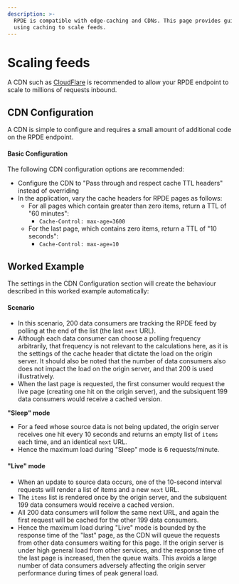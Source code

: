 ```yaml
---
description: >-
  RPDE is compatible with edge-caching and CDNs. This page provides guidance on
  using caching to scale feeds.
---
```


# Scaling feeds

A CDN such as [CloudFlare](https://www.cloudflare.com/) is recommended to allow your RPDE endpoint to scale to millions of requests inbound. 

## CDN Configuration

A CDN is simple to configure and requires a small amount of additional code on the RPDE endpoint.

#### Basic Configuration

The following CDN configuration options are recommended:

* Configure the CDN to "Pass through and respect cache TTL headers" instead of overriding
* In the application, vary the cache headers for RPDE pages as follows:
  * For all pages which contain greater than zero items, return a TTL of "60 minutes":
    * `Cache-Control: max-age=3600`
  * For the last page, which contains zero items, return a TTL of "10 seconds":
    * `Cache-Control: max-age=10`

## Worked Example

The settings in the CDN Configuration section will create the behaviour described in this worked example automatically:

#### Scenario

* In this scenario, 200 data consumers are tracking the RPDE feed by polling at the end of the list \(the last `next` URL\).
* Although each data consumer can choose a polling frequency arbitrarily, that frequency is not relevant to the calculations here, as it is the settings of the cache header that dictate the load on the origin server. It should also be noted that the number of data consumers also does not impact the load on the origin server, and that 200 is used illustratively.
* When the last page is requested, the first consumer would request the live page \(creating one hit on the origin server\), and the subsiquent 199 data consumers would receive a cached version. 

**"Sleep" mode**

* For a feed whose source data is not being updated, the origin server receives one hit every 10 seconds and returns an empty list of `items` each time, and an identical `next` URL.
* Hence the maximum load during "Sleep" mode is 6 requests/minute.

#### "Live" mode

* When an update to source data occurs, one of the 10-second interval requests will render a list of items and a new `next` URL.
* The `items` list is rendered once by the origin server, and the subsiquent 199 data consumers would receive a cached version.
* All 200 data consumers will follow the same next URL, and again the first request will be cached for the other 199 data consumers.
* Hence the maximum load during "Live" mode is bounded by the response time of the "last" page, as the CDN will queue the requests from other data consumers waiting for this page. If the origin server is under high general load from other services, and the response time of the last page is increased,  then the queue waits. This avoids a large number of data consumers adversely affecting the origin server performance during times of peak general load.

